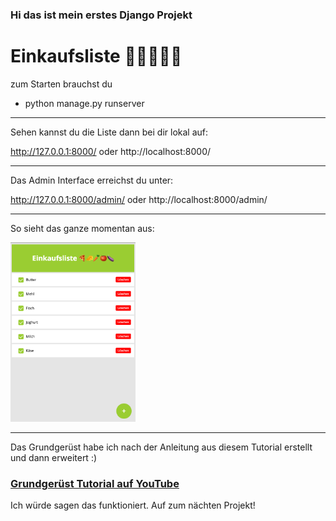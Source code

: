 ### Hi das ist mein erstes Django Projekt

# Einkaufsliste 🍕🧀🥕🍅🍆

zum Starten brauchst du

- python manage.py runserver


---

Sehen kannst du die Liste dann bei dir lokal auf:

http://127.0.0.1:8000/
oder http://localhost:8000/

---

Das Admin Interface erreichst du unter:

http://127.0.0.1:8000/admin/
oder http://localhost:8000/admin/

---

So sieht das ganze momentan aus:

<img src="image.png" alt="Demo Einkaufsliste" width="200" >

---

Das Grundgerüst habe ich nach der Anleitung aus diesem Tutorial erstellt und dann erweitert :)

### [Grundgerüst Tutorial auf YouTube](https://www.youtube.com/watch?v=Tl0RsoMMSic)

Ich würde sagen das funktioniert. Auf zum nächten Projekt!
